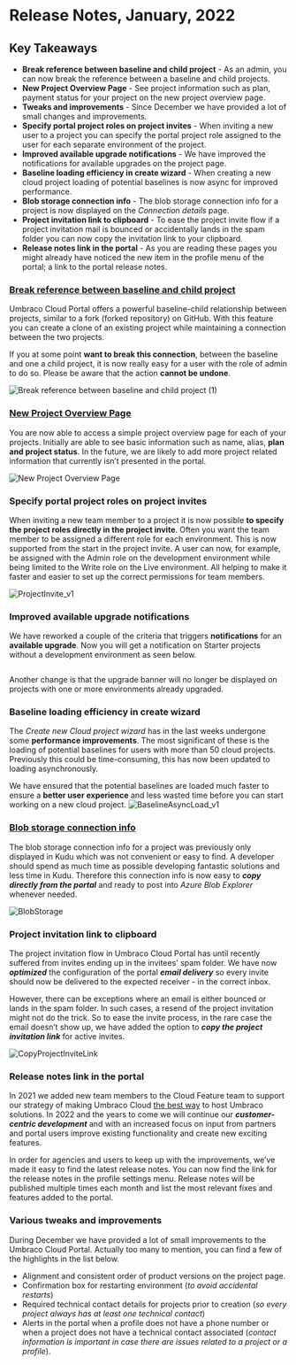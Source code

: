 # Release Notes, January, 2022

## Key Takeaways

* **Break reference between baseline and child project** - As an admin, you can now break the reference between a baseline and child projects.
* **New Project Overview Page** - See project information such as plan, payment status for your project on the new project overview page.
* **Tweaks and improvements** - Since December we have provided a lot of small changes and improvements.
* **Specify portal project roles on project invites** - When inviting a new user to a project you can specify the portal project role assigned to the user for each separate environment of the project.
* **Improved available upgrade notifications** - We have improved the notifications for available upgrades on the project page.
* **Baseline loading efficiency in create wizard** - When creating a new cloud project loading of potential baselines is now async for improved performance.
* **Blob storage connection info** - The blob storage connection info for a project is now displayed on the _Connection details_ page.
* **Project invitation link to clipboard** - To ease the project invite flow if a project invitation mail is bounced or accidentally lands in the spam folder you can now copy the invitation link to your clipboard.
* **Release notes link in the portal** - As you are reading these pages you might already have noticed the new item in the profile menu of the portal; a link to the portal release notes.


### [Break reference between baseline and child project](../getting-started/baselines/break-baseline.md)

Umbraco Cloud Portal offers a powerful baseline-child relationship between projects, similar to a fork (forked repository) on GitHub. With this feature you can create a clone of an existing project while maintaining a connection between the two projects.

If you at some point **want to break this connection**, between the baseline and one a child project, it is now really easy for a user with the role of admin to do so. Please be aware that the action **cannot be undone**.

![Break reference between baseline and child project (1)](https://user-images.githubusercontent.com/93588665/149168277-e7ffb2e1-34c3-411f-9962-e834150f62d1.gif)

### [New Project Overview Page](../getting-started/project-overview.md)

You are now able to access a simple project overview page for each of your projects. Initially are able to see basic information such as name, alias, **plan and project status**. In the future, we are likely to add more project related information that currently isn’t presented in the portal.

![New Project Overview Page](https://user-images.githubusercontent.com/93588665/149168523-088b58f1-5a04-43ff-9ac5-f30b62c74e4e.gif)

### Specify portal project roles on project invites

When inviting a new team member to a project it is now possible **to specify the project roles directly in the project invite**. Often you want the team member to be assigned a different role for each environment. This is now supported from the start in the project invite. A user can now, for example, be assigned with the Admin role on the development environment while being limited to the Write role on the Live environment. All helping to make it faster and easier to set up the correct permissions for team members.

![ProjectInvite\_v1](https://user-images.githubusercontent.com/93588665/150125691-cb846cbc-ad7f-4135-9a48-5de640776e62.gif)

### Improved available upgrade notifications

We have reworked a couple of the criteria that triggers **notifications** for an **available upgrade**. Now you will get a notification on Starter projects without a development environment as seen below.

<figure><img src="https://user-images.githubusercontent.com/93588665/150126101-2a5b9de9-b5b8-4091-9e13-801eff1f8f6a.png" alt=""><figcaption></figcaption></figure>

Another change is that the upgrade banner will no longer be displayed on projects with one or more environments already upgraded.

### Baseline loading efficiency in create wizard

The _Create new Cloud project wizard_ has in the last weeks undergone some **performance improvements**. The most significant of these is the loading of potential baselines for users with more than 50 cloud projects. Previously this could be time-consuming, this has now been updated to loading asynchronously.

We have ensured that the potential baselines are loaded much faster to ensure a **better user experience** and less wasted time before you can start working on a new cloud project. ![BaselineAsyncLoad\_v1](https://user-images.githubusercontent.com/93588665/150125758-3fcb5664-f0b4-4bee-926e-ecbbfb113a09.gif)

### [Blob storage connection info](../set-up/media/connect-to-azure-storage-explorer.md)

The blob storage connection info for a project was previously only displayed in Kudu which was not convenient or easy to find. A developer should spend as much time as possible developing fantastic solutions and less time in Kudu. Therefore this connection info is now easy to _**copy directly from the portal**_ and ready to post into _Azure Blob Explorer_ whenever needed.

![BlobStorage](https://user-images.githubusercontent.com/93588665/151602205-2784ec6c-1142-4221-9bf4-0ba9727ff8f6.gif)

### Project invitation link to clipboard

The project invitation flow in Umbraco Cloud Portal has until recently suffered from invites ending up in the invitees' spam folder. We have now _**optimized**_ the configuration of the portal _**email delivery**_ so every invite should now be delivered to the expected receiver - in the correct inbox.

However, there can be exceptions where an email is either bounced or lands in the spam folder. In such cases, a resend of the project invitation might not do the trick. So to ease the invite process, in the rare case the email doesn’t show up, we have added the option to _**copy the project invitation link**_ for active invites.

![CopyProjectInviteLink](https://user-images.githubusercontent.com/93588665/151602357-1bd4b165-eb4d-44b5-bc88-b45594ae5dc0.gif)

### Release notes link in the portal

In 2021 we added new team members to the Cloud Feature team to support our strategy of making Umbraco Cloud [the best way](https://umbraco.com/blog/umbraco-2022-and-onwards/) to host Umbraco solutions. In 2022 and the years to come we will continue our _**customer-centric development**_ and with an increased focus on input from partners and portal users improve existing functionality and create new exciting features.

In order for agencies and users to keep up with the improvements, we’ve made it easy to find the latest release notes. You can now find the link for the release notes in the profile settings menu. Release notes will be published multiple times each month and list the most relevant fixes and features added to the portal.


### Various tweaks and improvements

During December we have provided a lot of small improvements to the Umbraco Cloud Portal. Actually too many to mention, you can find a few of the highlights in the list below.

* Alignment and consistent order of product versions on the project page.
* Confirmation box for restarting environment (_to avoid accidental restarts_)
* Required technical contact details for projects prior to creation (_so every project always has at least one technical contact_)
* Alerts in the portal when a profile does not have a phone number or when a project does not have a technical contact associated (_contact information is important in case there are issues related to a project or a profile_).
